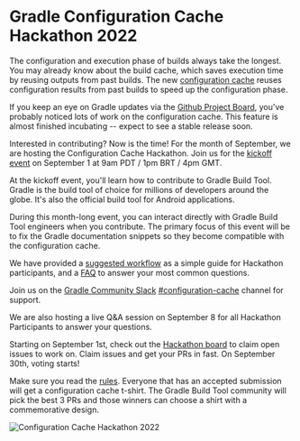 # Gradle Configuration Cache Hackathon 2022

The configuration and execution phase of builds always take the longest. You may already know about the build cache, which saves execution time by reusing outputs from past builds. The new [configuration cache](https://docs.gradle.org/current/userguide/configuration_cache.html) reuses configuration results from past builds to speed up the configuration phase.

If you keep an eye on Gradle updates via the [Github Project Board](https://github.com/orgs/gradle/projects/32), you've probably noticed lots of work on the configuration cache. This feature is almost finished incubating -- expect to see a stable release soon.

Interested in contributing? Now is the time! For the month of September, we are hosting the Configuration Cache Hackathon. Join us for the [kickoff event](https://www.youtube.com/watch?v=wHxoQeKddEg) on September 1 at 9am PDT / 1pm BRT / 4pm GMT.

At the kickoff event, you'll learn how to contribute to Gradle Build Tool. Gradle is the build tool of choice for millions of developers around the globe. It's also the official build tool for Android applications.

During this month-long event, you can interact directly with Gradle Build Tool engineers when you contribute. The primary focus of this event will be to fix the Gradle documentation snippets so they become compatible with the configuration cache.

We have provided a [suggested workflow](workflow.md) as a simple guide for Hackathon participants, and a [FAQ](faq.md) to answer your most common questions. 

Join us on the [Gradle Community Slack](https://join.slack.com/t/gradle-community/shared_invite/zt-1bbiqbuxw-CgB0NeNaK_zuDMEa71A60Q) [#configuration-cache](https://app.slack.com/client/TA7ULVA9K/C013WEPGQF9) channel for support. 

We are also hosting a live Q&A session on September 8 for all Hackathon Participants to answer your questions.

Starting on September 1st, check out the [Hackathon board](https://github.com/orgs/gradle/projects/43/) to claim open issues to work on. Claim issues and get your PRs in fast. On September 30th, voting starts! 

Make sure you read the [rules](rules.md).  Everyone that has an accepted submission will get a configuration cache t-shirt. The Gradle Build Tool community will pick the best 3 PRs and those winners can choose a shirt with a commemorative design. 

![Configuration Cache Hackathon 2022](https://user-images.githubusercontent.com/51727488/187495364-d11ce58a-798e-468e-91de-8d18ad6c111f.png)

